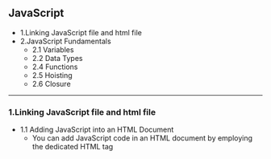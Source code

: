 ## JavaScript


- 1.Linking JavaScript file and html file
- 2.JavaScript Fundamentals
  - 2.1 Variables
  - 2.2 Data Types
  - 2.4 Functions
  - 2.5 Hoisting
  - 2.6 Closure

---


### 1.Linking JavaScript file and html file

- 1.1 Adding JavaScript into an HTML Document
  - You can add JavaScript code in an HTML document by employing the dedicated HTML tag 
    <script>that wraps around JavaScript code.
    Method 1: inline mode

![](img/2020-08-22-13-12-34.png)

- 这种模式不推荐

---


- Method 2: using <script>tag
  - 2.1 internal style
  - 2.2 external style (推荐)

![](img/2020-08-22-13-13-41.png)

---


### 2. JavaScript Fundamentals

- 2.1. Variables
  - 1. three ways of variable declaration: `let`, `var` and `const`.
    We use those three keywords to create variables in JavaScript.
    e.g. `let message;` or `var message;` or `const message;`

- Note:
  - 1. `var` variables are defined from the beginning of the function, no matter where 
    the definition is.（`var is function scope`）
  - 2.	`var` is function scope, so it has no `block scope`, but `let` and `const` are block scope.
  - 3. `var` can be declared many times, but `let` and `const` cannot in the same scope.


- 2.2 Data Types
  - JavaScript is “dynamically typed”, meaning that there are data types, but variables are not bound to 
    any of them. In JavaScript there are two types of data: `primitive` and `reference value`.

```js
//no error
let message = "hello";
message = 123456;
```

- Data types: Number, String, Boolean, Object, Function, `Null, Undefined`

```js
var = length = 16; //number
var lastName = 'Johnson';  //string
var lastName = "Johnson";  //string
var p = {firstName: 'John', lastName:'Doe'}; //object
var isGood = true; //booelan
var isPlenty = true; //booelan
var isGoodAndPlenty = true; //booelan
var arr = [1, 2, 3]; //array
var arr1 = [1, 2, 3, 'John', 'richard', 'bob']; //array

//function
function say(){
  return 'I am a function';
}
//function expression
var say = function(){
  return 'I am a function';
}

var u;
typeof u //undefined
```

---

#### Null & Undefined

- **null** is a special value meaning "no value". On the other hand, **undefined** means that the variable 
  has not been declared, or has not been given a value.


- object
  - Objects are used to store keyed collections of various data and more complex entities.


- Function
  - Functions are the main “building blocks” of the program. They allow the code to be called 
    many times without repetition.


- Function Declaration


```js
function showMessage(){
  alert('Hello everyone!');
}
```

- The function keyword goes first, then goes the name of the function, then a list of parameters between 
  the parentheses (empty in the example above) and finally the code of the function, also named 
  “the function body”, between curly braces.

![](img/2020-08-30-20-57-36.png)  


- Function Expression

```js
let sayHi = function(){
  alert("Hello");
};
```

- Primitive Type VS. Reference Type
  - 1. Numbers, Strings, Booleans, and the null and undefined types are primitive. 
  - 2. Objects, and functions are reference types.




### 2.3 Scope

![](img/2020-08-30-21-04-00.png)


![](img/2020-08-30-21-09-49.png)

- 这张图， 越往inner的函数，越可以访问 outter 函数， inner 可以访问 outter, 但是不可以相反

---


### 2.4 Hoisting (面试必考)

```js
//example 1 - 结果?
test();
function test(){
    console.log("test1");
}
//test1



//example 2 - 结果 ？
//what about var c;
console.log(c); // c = ?
var c = 10; //waht about var c;
//undefined


//结论：
//1. 函数声明整体提升了 - 可以调用函数
//2. 变量声明提升了， 但是赋值没有提升
```

- **Hoisting**
  - Hoisting is a JavaScript mechanism where variables and function declarations 
    are moved to the top of their scope before code execution.

- 总结： 说白了就是 我可以函数先执行，再定义； 但是变量不行, 这么做的话拿不到变量值

---






















